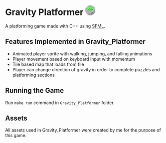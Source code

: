 # Gravity Platformer <img src="./img/robo_ball_logo.png">
A platforming game made with C++ using [SFML](https://www.sfml-dev.org/).

## Features Implemented in Gravity_Platformer
* Animated player sprite with walking, jumping, and falling animations
* Player movement based on keyboard input with momentum
* Tile based map that loads from file
* Player can change direction of gravity in order to complete puzzles and platforming sections

## Running the Game
Run `make run` command in `Gravity_Platformer` folder.

## Assets
All assets used in Gravity_Platformer were created by me for the purpose of this game.